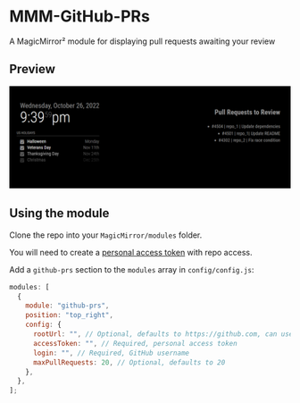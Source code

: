 # MMM-GitHub-PRs

A MagicMirror² module for displaying pull requests awaiting your review

## Preview

![preview](preview.png)

## Using the module

Clone the repo into your `MagicMirror/modules` folder.

You will need to create a [personal access token](https://github.com/settings/tokens) with repo access.

Add a `github-prs` section to the `modules` array in `config/config.js`:

```javascript
modules: [
  {
    module: "github-prs",
    position: "top_right",
    config: {
      rootUrl: "", // Optional, defaults to https://github.com, can use a GitHub Enterprise URL
      accessToken: "", // Required, personal access token
      login: "", // Required, GitHub username
      maxPullRequests: 20, // Optional, defaults to 20
    },
  },
];
```
